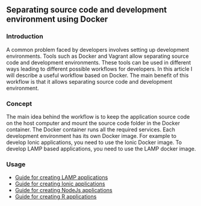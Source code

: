 ## Separating source code and development environment using Docker

### Introduction
A common problem faced by developers involves setting up development environments. Tools such as Docker and Vagrant allow separating source code and development environments. These tools can be used in different ways leading to different possible workflows for developers. In this article I will describe a useful workflow based on Docker. The main benefit of this workflow is that it allows separating source code and development environment.

### Concept
The main idea behind the workflow is to keep the application source code on the host computer and mount the source code folder in the Docker container. The Docker container runs all the required services. Each development environment has its own Docker image. For example to develop Ionic applications, you need to use the Ionic Docker image. To develop LAMP based applications, you need to use the LAMP docker image.

### Usage

- [Guide for creating LAMP applications](https://github.com/pakjiddat/docker-workflows/tree/master/lamp/docs)
- [Guide for creating Ionic applications](https://github.com/pakjiddat/docker-workflows/tree/master/ionic/docs)
- [Guide for creating NodeJs applications](https://github.com/pakjiddat/docker-workflows/tree/master/nodejs/docs)
- [Guide for creating R applications](https://github.com/pakjiddat/docker-workflows/tree/master/r-env/docs)
